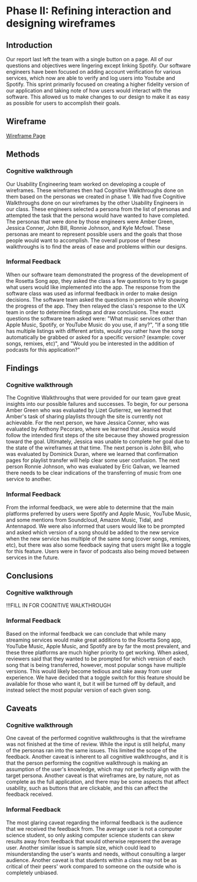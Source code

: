 # Phase II: Refining interaction and designing wireframes

## Introduction

Our report last left the team with a single button on a page. All of our questions and objectives were lingering except linking Spotify. Our software engineers have been focused on adding account verification for various services, which now are able to verify and log users into Youtube and Spotify. This sprint primarily focused on creating a higher fidelity version of our application and taking note of how users would interact with the software. This allowed us to make changes to our design to make it as easy as possible for users to accomplish their goals.

## Wireframe
[Wireframe Page](../wireframes/README.md)

## Methods

### Cognitive walkthrough
Our Usability Engineering team worked on developing a couple of wireframes. These wireframes then had Cognitive Walkthroughs done on them based on the personas we created in phase 1. We had five Cognitive Walkthroughs done on our wireframes by the other Usability Engineers in our class. These engineers selected a persona from the list of personas and attempted the task that the persona would have wanted to have completed. The personas that were done by those engineers were Amber Green, Jessica Conner, John Bill, Ronnie Johnson, and Kyle Mcfowl. These personas are meant to represent possible users and the goals that those people would want to accomplish. The overall purpose of these walkthroughs is to find the areas of ease and problems within our designs. 

### Informal Feedback
When our software team demonstrated the progress of the development of the Rosetta Song app, they asked the class a few questions to try to gauge what users would like implemented into the app. The response from the software class was used as informal feedback in order to make design decisions. The software team asked the questions in person while showing the progress of the app. They then relayed the class's response to the UX team in order to determine findings and draw conclusions. The exact questions the software team asked were: "What music services other than Apple Music, Spotify, or YouTube Music do you use, if any?", "If a song title has multiple listings with different artists, would you rather have the song automatically be grabbed or asked for a specific version? (example: cover songs, remixes, etc)", and "Would you be interested in the addition of podcasts for this application?"


## Findings

### Cognitive walkthrough
The Cognitive Walkthroughs that were provided for our team gave great insights into our possible failures and successes. To begin, for our persona Amber Green who was evaluated by Lizet Gutierrez, we learned that Amber's task of sharing playlists through the site is currently not achievable. For the next person, we have Jessica Conner, who was evaluated by Anthony Pecoraro, where we learned that Jessica would follow the intended first steps of the site because they showed progression toward the goal. Ultimately, Jessica was unable to complete her goal due to the state of the wireframes at that time. The next person is John Bill, who was evaluated by Dominick Duran, where we learned that confirmation pages for playlist transfer will help clear some user confusion. The next person Ronnie Johnson, who was evaluated by Eric Galvan, we learned there needs to be clear indications of the transferring of music from one service to another.

### Informal Feedback
From the informal feedback, we were able to determine that the main platforms preferred by users were Spotify and Apple Music, YouTube Music, and some mentions from Soundcloud, Amazon Music, Tidal, and Antennapod. We were also informed that users would like to be prompted and asked which version of a song should be added to the new service when the new service has multiple of the same song (cover songs, remixes, etc), but there was also some feedback saying that users might like a toggle for this feature. Users were in favor of podcasts also being moved between services in the future.

## Conclusions

### Cognitive walkthrough
!!!FILL IN FOR COGNITIVE WALKTHROUGH

### Informal Feedback
Based on the informal feedback we can conclude that while many streaming services would make great additions to the Rosetta Song app, YouTube Music, Apple Music, and Spotify are by far the most prevalent, and these three platforms are much higher priority to get working. When asked, reviewers said that they wanted to be prompted for which version of each song that is being transferred, however, most popular songs have multiple versions. This would likely become tedious and take away from user experience. We have decided that a toggle switch for this feature should be available for those who want it, but it will be turned off by default, and instead select the most popular version of each given song.


## Caveats
### Cognitive walkthrough
One caveat of the performed cognitive walkthroughs is that the wireframe was not finished at the time of review. While the input is still helpful, many of the personas ran into the same issues. This limited the scope of the feedback. Another caveat is inherent to all cognitive walkthroughs, and it is that the person performing the cognitive walkthrough is making an assumption of the user's knowledge, which may not perfectly align with the target persona. Another caveat is that wireframes are, by nature, not as complete as the full application, and there may be some aspects that affect usability, such as buttons that are clickable, and this can affect the feedback received.

### Informal Feedback
The most glaring caveat regarding the informal feedback is the audience that we received the feedback from.  The average user is not a computer science student, so only asking computer science students can skew results away from feedback that would otherwise represent the average user.  Another similar issue is sample size, which could lead to misunderstanding the user's wants and needs, without consulting a larger audience.  Another caveat is that students within a class may not be as critical of their peers' work compared to someone on the outside who is completely unbiased. 
